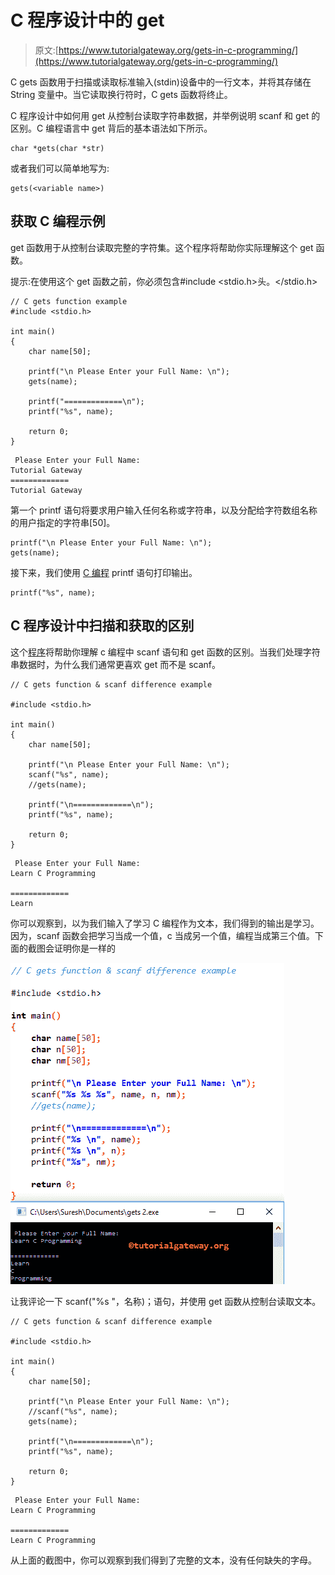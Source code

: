 # C 程序设计中的 get

> 原文:[https://www.tutorialgateway.org/gets-in-c-programming/](https://www.tutorialgateway.org/gets-in-c-programming/)

C gets 函数用于扫描或读取标准输入(stdin)设备中的一行文本，并将其存储在 String 变量中。当它读取换行符时，C gets 函数将终止。

C 程序设计中如何用 get 从控制台读取字符串数据，并举例说明 scanf 和 get 的区别。C 编程语言中 get 背后的基本语法如下所示。

```
char *gets(char *str)
```

或者我们可以简单地写为:

```
gets(<variable name>)
```

## 获取 C 编程示例

get 函数用于从控制台读取完整的字符集。这个程序将帮助你实际理解这个 get 函数。

提示:在使用这个 get 函数之前，你必须包含#include <stdio.h>头。</stdio.h>

```
// C gets function example
#include <stdio.h> 

int main()
{
	char name[50];

	printf("\n Please Enter your Full Name: \n");
	gets(name);

	printf("=============\n");
	printf("%s", name);

	return 0;
}
```

```
 Please Enter your Full Name: 
Tutorial Gateway
=============
Tutorial Gateway
```

第一个 printf 语句将要求用户输入任何名称或字符串，以及分配给字符数组名称的用户指定的字符串[50]。

```
printf("\n Please Enter your Full Name: \n");
gets(name);
```

接下来，我们使用 [C 编程](https://www.tutorialgateway.org/c-programming/) printf 语句打印输出。

```
printf("%s", name);
```

## C 程序设计中扫描和获取的区别

这个[程序](https://www.tutorialgateway.org/c-programming-examples/)将帮助你理解 c 编程中 scanf 语句和 get 函数的区别。当我们处理字符串数据时，为什么我们通常更喜欢 get 而不是 scanf。

```
// C gets function & scanf difference example

#include <stdio.h> 

int main()
{
	char name[50];

	printf("\n Please Enter your Full Name: \n");
	scanf("%s", name);
	//gets(name);

	printf("\n=============\n");
	printf("%s", name);

	return 0;
}
```

```
 Please Enter your Full Name: 
Learn C Programming

=============
Learn
```

你可以观察到，以为我们输入了学习 C 编程作为文本，我们得到的输出是学习。因为，scanf 函数会把学习当成一个值，c 当成另一个值，编程当成第三个值。下面的截图会证明你是一样的

![Gets in C Programming 4](img/51c978bba61e69f3264f55dae543e1b7.png)

让我评论一下 scanf("%s "，名称)；语句，并使用 get 函数从控制台读取文本。

```
// C gets function & scanf difference example

#include <stdio.h> 

int main()
{
	char name[50];

	printf("\n Please Enter your Full Name: \n");
	//scanf("%s", name);
	gets(name);

	printf("\n=============\n");
	printf("%s", name);

	return 0;
}
```

```
 Please Enter your Full Name: 
Learn C Programming

=============
Learn C Programming
```

从上面的截图中，你可以观察到我们得到了完整的文本，没有任何缺失的字母。